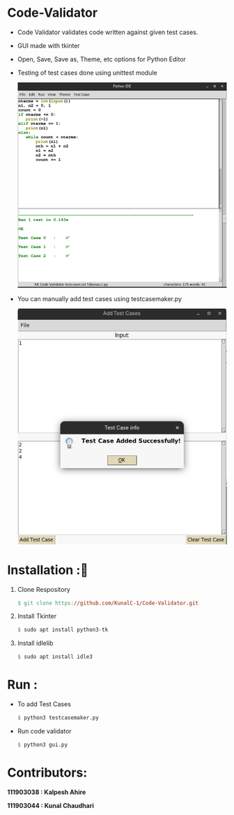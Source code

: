 # Code-Validator

-   Code Validator validates code written against given test cases.
-   GUI made with tkinter
-   Open, Save, Save as, Theme, etc options for Python Editor
-   Testing of test cases done using unittest module

    ![](assets/20211116_091529_gui.png)

-   You can manually add test cases using testcasemaker.py

    ![](assets/20211116_092410_testcase.png)

# Installation :🚀️

1. Clone Respository

    ```makefile
    $ git clone https://github.com/KunalC-1/Code-Validator.git
    ```

2. Install Tkinter

    ```makefile
    $ sudo apt install python3-tk
    ```

2. Install idlelib

    ```makefile
    $ sudo apt install idle3
    ```

# Run :

-   To add Test Cases

    ```makefile
    $ python3 testcasemaker.py
    ```

-   Run code validator

    ```makefile
    $ python3 gui.py
    ```

# Contributors:

**111903038 : Kalpesh Ahire**

**111903044 : Kunal Chaudhari**
